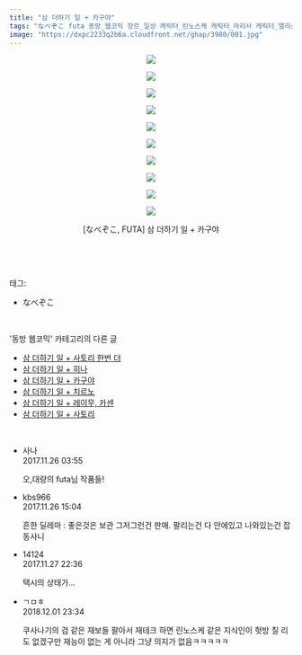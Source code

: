 ```yaml
---
title: "삼 더하기 일 + 카구야"
tags: "なべぞこ futa 동방_웹코믹 장르_일상 캐릭터_린노스케 캐릭터_마리사 캐릭터_앨리스 캐릭터_카구야 캐릭터_파츄리"
image: "https://dxpc2233q2b6a.cloudfront.net/ghap/3980/001.jpg"
---
```

<div class="article">
<p style="text-align: center; clear: none; float: none;"><img src="{{ site.imgserver3 }}/ghap/3980/001.jpg"/></p>
<p style="text-align: center; clear: none; float: none;"><img src="{{ site.imgserver3 }}/ghap/3980/002.jpg"/></p>
<p style="text-align: center; clear: none; float: none;"><img src="{{ site.imgserver3 }}/ghap/3980/003.jpg"/></p>
<p style="text-align: center; clear: none; float: none;"><img src="{{ site.imgserver3 }}/ghap/3980/004.jpg"/></p>
<p style="text-align: center; clear: none; float: none;"><img src="{{ site.imgserver3 }}/ghap/3980/005.jpg"/></p>
<p style="text-align: center; clear: none; float: none;"><img src="{{ site.imgserver3 }}/ghap/3980/006.jpg"/></p>
<p style="text-align: center; clear: none; float: none;"><img src="{{ site.imgserver3 }}/ghap/3980/007.jpg"/></p>
<p style="text-align: center; clear: none; float: none;"><img src="{{ site.imgserver3 }}/ghap/3980/008.jpg"/></p>
<p style="text-align: center; clear: none; float: none;"><img src="{{ site.imgserver3 }}/ghap/3980/009.jpg"/></p>
<p style="text-align: center; clear: none; float: none;"><img src="{{ site.imgserver3 }}/ghap/3980/010.jpg"/></p>
<p style="text-align: center; clear: none; float: none;">[なべぞこ, FUTA] 삼 더하기 일 + 카구야</p>
<p><br/></p>
</div><br/>
<div class="tagTrail">
<p>태그: </p>
<ul>
<li>なべぞこ</li>
</ul>
</div><br/>
<div class="another">
<p>'동방 웹코믹' 카테고리의 다른 글</p>
<ul>
<li><a href="/ghap_3984">삼 더하기 일 + 사토리 한번 더</a></li>
<li><a href="/ghap_3983">삼 더하기 일 + 히나</a></li>
<li><a href="/ghap_3980">삼 더하기 일 + 카구야</a></li>
<li><a href="/ghap_3979">삼 더하기 일 + 치르노</a></li>
<li><a href="/ghap_3978">삼 더하기 일 + 레이무, 카센</a></li>
<li><a href="/ghap_3977">삼 더하기 일 + 사토리</a></li>
</ul>
</div><br/>
<div class="cb_module cb_fluid">
<div class="cb_wrt cb_profile">
<div class="comment">
<ul>
<li class="cb_thumb_off" id="comment15137543">
<div class="cb_comment_area">
<div class="cb_info_area">
<div class="cb_section">
<span class="cb_nick_name">사나</span>
</div>
<div class="cb_section">
<span class="cb_date">2017.11.26 03:55 </span>
</div>
</div>
<div class="cb_dsc_comment">
<p class="cb_dsc">
											오,대량의 futa님 작품들!
										</p>
</div>
</div></li>
<li class="cb_thumb_off" id="comment15137769">
<div class="cb_comment_area">
<div class="cb_info_area">
<div class="cb_section">
<span class="cb_nick_name">kbs966</span>
</div>
<div class="cb_section">
<span class="cb_date">2017.11.26 15:04 </span>
</div>
</div>
<div class="cb_dsc_comment">
<p class="cb_dsc">
											흔한 딜레마 : 좋은것은 보관 그저그런건 판매. 팔리는건 다 안에있고 나와있는건 잡동사니
										</p>
</div>
</div></li>
<li class="cb_thumb_off" id="comment15138760">
<div class="cb_comment_area">
<div class="cb_info_area">
<div class="cb_section">
<span class="cb_nick_name">14124</span>
</div>
<div class="cb_section">
<span class="cb_date">2017.11.27 22:36 </span>
</div>
</div>
<div class="cb_dsc_comment">
<p class="cb_dsc">
											택시의 상태가...
										</p>
</div>
</div></li>
<li class="cb_thumb_off" id="comment15381096">
<div class="cb_comment_area">
<div class="cb_info_area">
<div class="cb_section">
<span class="cb_nick_name">ㄱㅁㅎ</span>
</div>
<div class="cb_section">
<span class="cb_date">2018.12.01 23:34 </span>
</div>
</div>
<div class="cb_dsc_comment">
<p class="cb_dsc">
											쿠사나기의 검 같은 재보들 팔아서 재테크 하면 린노스케 같은 지식인이 헛방 칠 리도 없겠구만 재능이 없는 게 아니라 그냥 의지가 없음ㅋㅋㅋㅋㅋ
										</p>
</div>
</div></li>
</ul>
</div>
</div><!-- commentList close -->
</div><br/>
